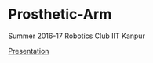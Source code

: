 # Prosthetic-Arm
Summer 2016-17
Robotics Club
IIT Kanpur

[Presentation](https://docs.google.com/presentation/d/1HLWXgz8EGeXLpNgw9Asy8FHEwD_8t2OvTazMwJhttG4/edit?usp=sharing)
